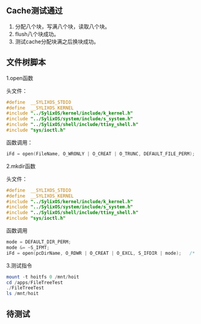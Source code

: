 ## Cache测试通过

1. 分配八个块，写满八个块，读取八个块。
2. flush八个块成功。
3. 测试cache分配块满之后换块成功。



## 文件树脚本

1.open函数

头文件：

```c
#define  __SYLIXOS_STDIO
#define  __SYLIXOS_KERNEL
#include "../SylixOS/kernel/include/k_kernel.h"
#include "../SylixOS/system/include/s_system.h"
#include "../SylixOS/shell/include/ttiny_shell.h"
#include "sys/ioctl.h"
```

函数调用：

```C
iFd = open(FileName, O_WRONLY | O_CREAT | O_TRUNC, DEFAULT_FILE_PERM);
```

2.mkdir函数

头文件：

```c
#define  __SYLIXOS_STDIO
#define  __SYLIXOS_KERNEL
#include "../SylixOS/kernel/include/k_kernel.h"
#include "../SylixOS/system/include/s_system.h"
#include "../SylixOS/shell/include/ttiny_shell.h"
#include "sys/ioctl.h"
```

函数调用

```c
mode = DEFAULT_DIR_PERM;
mode &= ~S_IFMT;
iFd = open(pcDirName, O_RDWR | O_CREAT | O_EXCL, S_IFDIR | mode);   /*  排他性创建  */
```

3.测试指令

```powershell
mount -t hoitfs 0 /mnt/hoit
cd /apps/FileTreeTest
./FileTreeTest
ls /mnt/hoit
```



## 待测试

